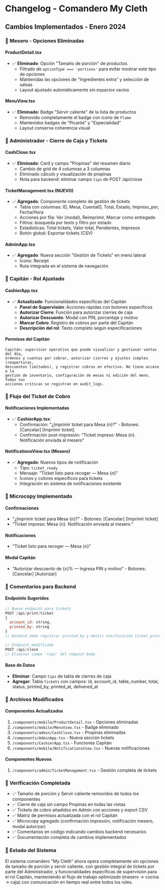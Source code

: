 # Changelog - Comandero My Cleth

## Cambios Implementados - Enero 2024

### 🔹 Mesero - Opciones Eliminadas

#### ProductDetail.tsx
- ✅ **Eliminado**: Opción "Tamaño de porción" de productos
  - Filtrado de `optionType === 'portions'` para evitar mostrar este tipo de opciones
  - Mantenidas las opciones de "Ingredientes extra" y selección de salsas
  - Layout ajustado automáticamente sin espacios vacíos

#### MenuView.tsx  
- ✅ **Eliminado**: Badge "Servir caliente" de la lista de productos
  - Removido completamente el badge con ícono de `Flame`
  - Mantenidos badges de "Picante" y "Especialidad"
  - Layout conserva coherencia visual

### 🔹 Administrador - Cierre de Caja y Tickets

#### CashClose.tsx
- ✅ **Eliminado**: Card y campo "Propinas" del resumen diario
  - Cambio de grid de 4 columnas a 3 columnas
  - Eliminado cálculo y visualización de propinas
  - Nota para backend: eliminar campo `tips` de POST /api/close

#### TicketManagement.tsx (NUEVO)
- ✅ **Agregado**: Componente completo de gestión de tickets
  - Tabla con columnas: ID, Mesa, CuentaID, Total, Estado, Impreso_por, Fecha/Hora
  - Acciones por fila: Ver (modal), Reimprimir, Marcar como entregado
  - Filtros: búsqueda por texto y filtro por estado
  - Estadísticas: Total tickets, Valor total, Pendientes, Impresos
  - Botón global: Exportar tickets (CSV)

#### AdminApp.tsx
- ✅ **Agregado**: Nueva sección "Gestión de Tickets" en menú lateral
  - Ícono: Receipt
  - Ruta integrada en el sistema de navegación

### 🔹 Capitán - Rol Ajustado

#### CashierApp.tsx
- ✅ **Actualizado**: Funcionalidades específicas del Capitán
  - **Panel de Supervisión**: Acciones rápidas con botones específicos
  - **Autorizar Cierre**: Función para autorizar cierres de caja
  - **Autorizar Descuento**: Modal con PIN, porcentaje y motivo
  - **Marcar Cobro**: Registro de cobros por parte del Capitán
  - **Descripción del rol**: Texto completo según especificaciones

#### Permisos del Capitán
```
Capitán: supervisor operativo que puede visualizar y gestionar ventas del día, 
órdenes y cuentas por cobrar, autorizar cierres y ajustes simples (reaperturas, 
descuentos limitados), y registrar cobros en efectivo. No tiene acceso a la 
gestión de inventario, configuración de mesas ni edición del menú. Todas sus 
acciones críticas se registran en audit_logs.
```

### 🔹 Flujo del Ticket de Cobro

#### Notificaciones Implementadas
- ✅ **CashierApp.tsx**: 
  - Confirmación: "¿Imprimir ticket para Mesa {n}?" - Botones: [Cancelar] [Imprimir ticket]
  - Confirmación post-impresión: "Ticket impreso: Mesa {n}. Notificación enviada al mesero"

#### NotificationsView.tsx (Mesero)
- ✅ **Agregado**: Nuevos tipos de notificación
  - Tipo: `ticket_ready` 
  - Mensaje: "Ticket listo para recoger — Mesa {n}"
  - Íconos y colores específicos para tickets
  - Integración en sistema de notificaciones existente

### 🔹 Microcopy Implementado

#### Confirmaciones
- "¿Imprimir ticket para Mesa {n}?" - Botones: [Cancelar] [Imprimir ticket]
- "Ticket impreso: Mesa {n}. Notificación enviada al mesero."

#### Notificaciones  
- "Ticket listo para recoger — Mesa {n}"

#### Modal Capitán
- "Autorizar descuento de {x}% — Ingresa PIN y motivo" - Botones: [Cancelar] [Autorizar]

### 🔹 Comentarios para Backend

#### Endpoints Sugeridos
```javascript
// Nuevo endpoint para tickets
POST /api/print/ticket 
{
  account_id: string,
  printed_by: string
}
// Backend debe registrar printed_by y emitir notificación ticket_printed

// Endpoint modificado
POST /api/close
// Eliminar campo 'tips' del request body
```

#### Base de Datos
- **Eliminar**: Campo `tips` de tabla de cierres de caja
- **Agregar**: Tabla `tickets` con campos: id, account_id, table_number, total, status, printed_by, printed_at, delivered_at

### 🔹 Archivos Modificados

#### Componentes Actualizados
1. `/components/mobile/ProductDetail.tsx` - Opciones eliminadas
2. `/components/mobile/MenuView.tsx` - Badge eliminado  
3. `/components/admin/CashClose.tsx` - Propinas eliminadas
4. `/components/AdminApp.tsx` - Nueva sección tickets
5. `/components/CashierApp.tsx` - Funciones Capitán
6. `/components/mobile/NotificationsView.tsx` - Nuevas notificaciones

#### Componentes Nuevos
1. `/components/admin/TicketManagement.tsx` - Gestión completa de tickets

### 🔹 Verificación Completada

- ✅ Tamaño de porción y Servir caliente removidos de todos los componentes
- ✅ Cierre de caja sin campo Propinas en todas las vistas
- ✅ Tickets de cobro añadidos en Admin con acciones y export CSV
- ✅ Matriz de permisos actualizada con el rol Capitán
- ✅ Microcopy agregado (confirmación impresión, notificación mesero, modal autorizar)
- ✅ Comentarios en código indicando cambios backend necesarios
- ✅ Documentación completa de cambios implementados

### 🔹 Estado del Sistema

El sistema comandero "My Cleth" ahora opera completamente sin opciones de tamaño de porción y servir caliente, con gestión integral de tickets por parte del Administrador, y funcionalidades específicas de supervisión para el rol Capitán, manteniendo el flujo de trabajo optimizado (mesero → cocina → caja) con comunicación en tiempo real entre todos los roles.